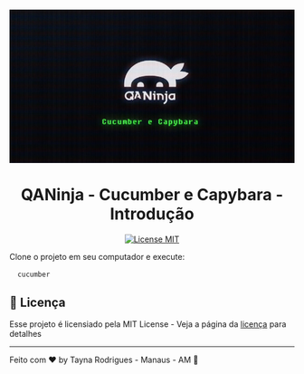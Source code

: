 <h1 align="center"><img align="center" src="./imagem/qaninja.png" alt="QaNinja"></img></h1>

<h1 align="center">QANinja - Cucumber e Capybara - Introdução</h1>

<p align="center">
  <a href="https://opensource.org/licenses/MIT">
    <img src="https://img.shields.io/badge/License-MIT-blue.svg" alt="License MIT">
  </a>
</p>


Clone o projeto em seu computador e execute:   
```bash
  cucumber
```



## 📝 Licença

Esse projeto é licensiado pela MIT License - Veja a página da [licença](https://opensource.org/licenses/MIT) para detalhes

----------

Feito com ♥ by Tayna Rodrigues - Manaus - AM  👋 
